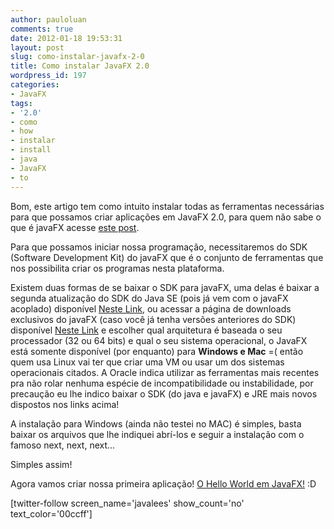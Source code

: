 ```yaml
---
author: pauloluan
comments: true
date: 2012-01-18 19:53:31
layout: post
slug: como-instalar-javafx-2-0
title: Como instalar JavaFX 2.0
wordpress_id: 197
categories:
- JavaFX
tags:
- '2.0'
- como
- how
- instalar
- install
- java
- JavaFX
- to
---
```


Bom, este artigo tem como intuito instalar todas as ferramentas necessárias para que possamos criar aplicações em JavaFX 2.0, para quem não sabe o que é javaFX acesse [este post](http://javalees.wordpress.com/2012/01/19/o-que-e-o-javafx-2-0/).




<!-- more -->




Para que possamos iniciar nossa programação, necessitaremos do SDK (Software Development Kit) do javaFX que é o conjunto de ferramentas que nos possibilita criar os programas nesta plataforma.




Existem duas formas de se baixar o SDK para javaFX, uma delas é baixar a segunda atualização do SDK do Java SE (pois já vem com o javaFX acoplado) disponível [Neste Link](//www.oracle.com/technetwork/java/javase/downloads/index.html), ou acessar a página de downloads exclusivos do javaFX (caso você já tenha versões anteriores do SDK) disponível [Neste Link](//www.oracle.com/technetwork/java/javafx/downloads/index.html) e escolher qual arquitetura é baseada o seu processador (32 ou 64 bits) e qual o seu sistema operacional, o JavaFX está somente disponível (por enquanto) para **Windows e Mac** =( então quem usa Linux vai ter que criar uma VM ou usar um dos sistemas operacionais citados. A Oracle indica utilizar as ferramentas mais recentes pra não rolar nenhuma espécie de incompatibilidade ou instabilidade, por precaução eu lhe indico baixar o SDK (do java e javaFX) e JRE mais novos dispostos nos links acima!




A instalação para Windows (ainda não testei no MAC) é simples, basta baixar os arquivos que lhe indiquei abrí-los e seguir a instalação com o famoso next, next, next...




Simples assim!




Agora vamos criar nossa primeira aplicação! [O Hello World em JavaFX!](http://javalees.wordpress.com/2012/01/18/hello-world-em-javafx-2-0/) :D




[twitter-follow screen_name='javalees' show_count='no' text_color='00ccff']
